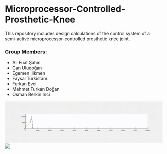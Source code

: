 # Microprocessor-Controlled-Prosthetic-Knee
 
This repository includes design calculations of the control system of a semi-active microprocessor-controlled prosthetic knee joint.

### Group Members:

* Ali Fuat Şahin
* Can Uludoğan
* Egemen İlikmen
* Faysal Turkistani
* Furkan Evci
* Mehmet Furkan Doğan
* Osman Berkin İnci

![](Animations/walking_extended.gif)
![](Animations/walking_data.gif)
